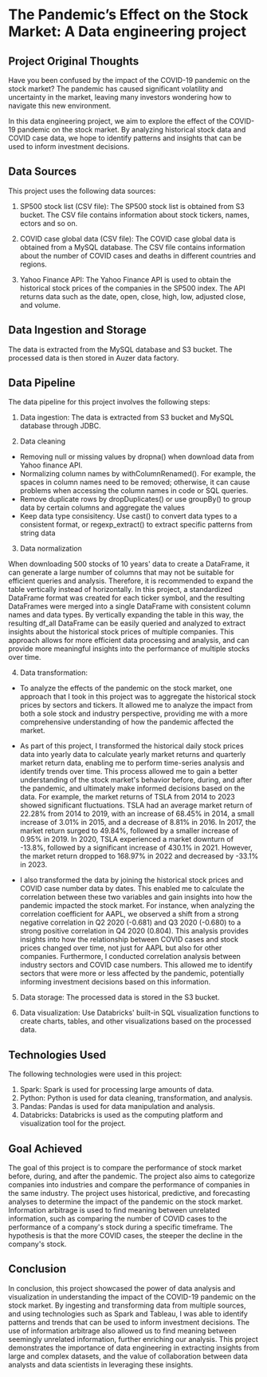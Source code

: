 
# The Pandemic’s Effect on the Stock Market: A Data engineering project

## Project Original Thoughts
Have you been confused by the impact of the COVID-19 pandemic on the stock market? The pandemic has caused significant volatility and uncertainty in the market, leaving many investors wondering how to navigate this new environment.

In this data engineering project, we aim to explore the effect of the COVID-19 pandemic on the stock market. By analyzing historical stock data and COVID case data, we hope to identify patterns and insights that can be used to inform investment decisions.

## Data Sources
This project uses the following data sources:

1. SP500 stock list (CSV file): The SP500 stock list is obtained from S3 bucket. The CSV file contains information about stock tickers, names, ectors and so on.

2. COVID case global data (CSV file): The COVID case global data is obtained from a MySQL database. The CSV file contains information about the number of COVID cases and deaths in different countries and regions.

3. Yahoo Finance API: The Yahoo Finance API is used to obtain the historical stock prices of the companies in the SP500 index. The API returns data such as the date, open, close, high, low, adjusted close, and volume.

## Data Ingestion and Storage
The data is extracted from the MySQL database and S3 bucket. The processed data is then stored in Auzer data factory.

## Data Pipeline
The data pipeline for this project involves the following steps:

1. Data ingestion: The data is extracted from S3 bucket and  MySQL database through JDBC.

2. Data cleaning
- Removing null or missing values by dropna() when download data from Yahoo finance API.
- Normalizing column names by withColumnRenamed(). For example, the spaces in column names need to be removed; otherwise, it can cause problems when accessing the column names in code or SQL queries. 
- Remove duplicate rows by dropDuplicates() or use groupBy() to group data by certain columns and aggregate the values
- Keep data type consisitency. Use cast() to convert data types to a consistent format, or regexp_extract() to extract specific patterns from string data

3. Data normalization
 
When downloading 500 stocks of 10 years' data to create a DataFrame, it can generate a large number of columns that may not be suitable for efficient queries and analysis. Therefore, it is recommended to expand the table vertically instead of horizontally. In this project, a standardized DataFrame format was created for each ticker symbol, and the resulting DataFrames were merged into a single DataFrame with consistent column names and data types. By vertically expanding the table in this way, the resulting df_all DataFrame can be easily queried and analyzed to extract insights about the historical stock prices of multiple companies. This approach allows for more efficient data processing and analysis, and can provide more meaningful insights into the performance of multiple stocks over time.

4. Data transformation:

- To analyze the effects of the pandemic on the stock market, one approach that I took in this project was to aggregate the historical stock prices by sectors and tickers. It allowed me to analyze the impact from both a sole stock and industry perspective, providing me with a more comprehensive understanding of how the pandemic affected the market.

- As part of this project, I transformed the historical daily stock prices data into yearly data to calculate yearly market returns and quarterly market return data, enabling me to perform time-series analysis and identify trends over time. This process allowed me to gain a better understanding of the stock market's behavior before, during, and after the pandemic, and ultimately make informed decisions based on the data. For example, the market returns of TSLA from 2014 to 2023 showed significant fluctuations. TSLA had an average market return of 22.28% from 2014 to 2019, with an increase of 68.45% in 2014, a small increase of 3.01% in 2015, and a decrease of 8.81% in 2016. In 2017, the market return surged to 49.84%, followed by a smaller increase of 0.95% in 2019. In 2020, TSLA experienced a market downturn of -13.8%, followed by a significant increase of 430.1% in 2021. However, the market return dropped to 168.97% in 2022 and decreased by -33.1% in 2023. 

- I also transformed the data by joining the historical stock prices and COVID case number data by dates. This enabled me to calculate the correlation between these two variables and gain insights into how the pandemic impacted the stock market. For instance, when analyzing the correlation coefficient for AAPL, we observed a shift from a strong negative correlation in Q2 2020 (-0.681) and Q3 2020 (-0.680) to a strong positive correlation in Q4 2020 (0.804). This analysis provides insights into how the relationship between COVID cases and stock prices changed over time, not just for AAPL but also for other companies. Furthermore, I conducted correlation analysis between industry sectors and COVID case numbers. This allowed me to identify sectors that were more or less affected by the pandemic, potentially informing investment decisions based on this information.

5. Data storage: The processed data is stored in the S3 bucket.

6. Data visualization: Use Databricks' built-in SQL visualization functions to create charts, tables, and other visualizations based on the processed data.


## Technologies Used
The following technologies were used in this project:

1. Spark: Spark is used for processing large amounts of data.
2. Python: Python is used for data cleaning, transformation, and analysis.
3. Pandas: Pandas is used for data manipulation and analysis.
4. Databricks: Databricks is used as the computing platform and visualization tool for the project.

## Goal Achieved

The goal of this project is to compare the performance of stock market before, during, and after the pandemic. The project also aims to categorize companies into industries and compare the performance of companies in the same industry. The project uses historical, predictive, and forecasting analyses to determine the impact of the pandemic on the stock market. Information arbitrage is used to find meaning between unrelated information, such as comparing the number of COVID cases to the performance of a company's stock during a specific timeframe. The hypothesis is that the more COVID cases, the steeper the decline in the company's stock.


## Conclusion
In conclusion, this project showcased the power of data analysis and visualization in understanding the impact of the COVID-19 pandemic on the stock market. By ingesting and transforming data from multiple sources, and using technologies such as Spark and Tableau, I was able to identify patterns and trends that can be used to inform investment decisions. The use of information arbitrage also allowed us to find meaning between seemingly unrelated information, further enriching our analysis. This project demonstrates the importance of data engineering in extracting insights from large and complex datasets, and the value of collaboration between data analysts and data scientists in leveraging these insights.
